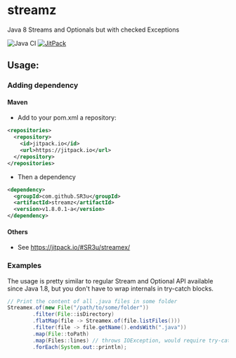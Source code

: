 # streamz
Java 8 Streams and Optionals but with checked Exceptions

![Java CI](https://github.com/SR3u/streamex/workflows/Java%20CI/badge.svg)
[![JitPack](https://jitpack.io/v/SR3u/streamex.svg)](https://jitpack.io/#SR3u/streamex)

## Usage:
### Adding dependency
#### Maven
* Add to your pom.xml a repository:
```xml
<repositories>
  <repository>
    <id>jitpack.io</id>
    <url>https://jitpack.io</url>
  </repository>
</repositories>
```
* Then a dependency
```xml
<dependency>
  <groupId>com.github.SR3u</groupId>
  <artifactId>streamz</artifactId>
  <version>v1.8.0.1-a</version>
</dependency>
```
#### Others
* See https://jitpack.io/#SR3u/streamex/

### Examples
The usage is pretty similar to regular Stream and Optional API available since Java 1.8,
but you don't have to wrap internals in try-catch blocks.

```java 
// Print the content of all .java files in some folder
Streamex.of(new File("/path/to/some/folder"))
        .filter(File::isDirectory)
        .flatMap(file -> Streamex.of(file.listFiles()))
        .filter(file -> file.getName().endsWith(".java"))
        .map(File::toPath)
        .map(Files::lines) // throws IOException, would require try-cath if used in regular Stream
        .forEach(System.out::println);
```
